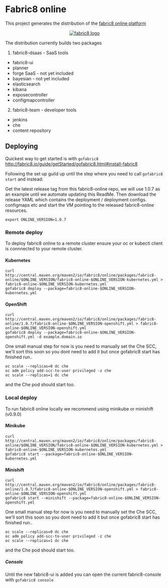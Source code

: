# Fabric8 online

This project generates the distribution of the [fabric8 online platform](https://fabric8.io/)

 <p align="center">
   <a href="http://fabric8.io/">
    <img src="https://raw.githubusercontent.com/fabric8io/fabric8/master/docs/images/cover/cover_small.png" alt="fabric8 logo"/>
   </a>
 </p>

The distribution currently builds two packages
1. fabric8-dsaas - SaaS tools 
  - fabric8-ui
  - planner
  - forge SaaS - not yet included
  - bayesian - not yet included
  - elasticsearch
  - kibana
  - exposecontroller
  - configmapcontroller

2. fabric8-team - developer tools
  - jenkins
  - che
  - content repository

## Deploying

Quickest way to get started is with `gofabric8`
http://fabric8.io/guide/getStarted/gofabric8.html#install-fabric8

Following the set up guild up until the step where you need to call `gofabric8 start` and instead:

Get the latest release tag from this fabric8-online repo, we will use 1.0.7 as an example until we automate updating this ReadMe.  Then download the release YAML which contains the deployment / deployment configs. configmaps etc and start the VM pointing to the released fabric8-online resources.

```
export ONLINE_VERSION=1.0.7
```

### Remote deploy

To deploy fabric8 online to a remote cluster ensure your oc or kubectl client is connnected to your remote cluster.

#### Kubernetes

```
curl  http://central.maven.org/maven2/io/fabric8/online/packages/fabric8-online/$ONLINE_VERSION/fabric8-online-$ONLINE_VERSION-kubernetes.yml > fabric8-online-$ONLINE_VERSION-kubernetes.yml
gofabric8 deploy --package=fabric8-online-$ONLINE_VERSION-kubernetes.yml
```

#### OpenShift

```
curl  http://central.maven.org/maven2/io/fabric8/online/packages/fabric8-online/1.0.7/fabric8-online-$ONLINE_VERSION-openshift.yml > fabric8-online-$ONLINE_VERSION-openshift.yml
gofabric8 deploy --package=fabric8-online-$ONLINE_VERSION-openshift.yml -d example.domain.io
```
One small manual step for now is you need to manually set the Che SCC, we'll sort this soon so you dont need to add it but once gofabric8 start has finished run..
```
oc scale --replicas=0 dc che
oc adm policy add-scc-to-user privileged -z che
oc scale --replicas=1 dc che
```
and the Che pod should start too.

### Local deploy

To run fabric8 online locally we recommend using minikube or minishift (v0.9.0)

#### Minikube

```
curl  http://central.maven.org/maven2/io/fabric8/online/packages/fabric8-online/$ONLINE_VERSION/fabric8-online-$ONLINE_VERSION-kubernetes.yml > fabric8-online-$ONLINE_VERSION-kubernetes.yml
gofabric8 start --package=fabric8-online-$ONLINE_VERSION-kubernetes.yml
```

#### Minishift

```
curl  http://central.maven.org/maven2/io/fabric8/online/packages/fabric8-online/1.0.7/fabric8-online-$ONLINE_VERSION-openshift.yml > fabric8-online-$ONLINE_VERSION-openshift.yml
gofabric8 start --minishift --package=fabric8-online-$ONLINE_VERSION-openshift.yml
```
One small manual step for now is you need to manually set the Che SCC, we'll sort this soon so you dont need to add it but once gofabric8 start has finished run..
```
oc scale --replicas=0 dc che
oc adm policy add-scc-to-user privileged -z che
oc scale --replicas=1 dc che
```
and the Che pod should start too.

##### Console

Until the new fabric8-ui is added you can open the current fabric8-console with `gofabric8 console`
